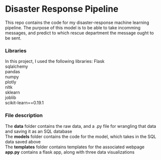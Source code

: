 # Disaster Response Pipeline
This repo contains the code for my disaster-response machine learning pipeline. The purpose of this model is to be able to take incomming messages, and predict to which
rescue department the message ought to be sent.
### Libraries
In this project, I used the following libraries:
Flask<br/>
sqlalchemy<br/>
pandas <br/>
numpy<br/>
plotly<br/>
nltk<br/>
sklearn<br/>
joblib<br/>
scikit-learn==0.19.1<br/>

### File description
The **data** folder contains the raw data, and a .py file for wrangling that data and saving it as an SQL database<br/>
The **models** folder contains the code for the model, which takes in the SQL data saved above<br/>
The **templates** folder contains templates for the associated webpage<br/>
**app.py** contains a flask app, along with three data visualizations


